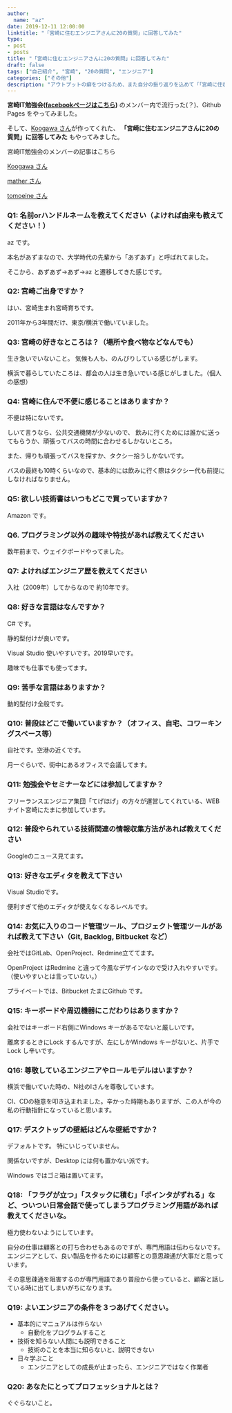 ```yaml
---
author:
  name: "az"
date: 2019-12-11 12:00:00
linktitle: "「宮崎に住むエンジニアさんに20の質問」に回答してみた"
type:
- post 
- posts
title: "「宮崎に住むエンジニアさんに20の質問」に回答してみた"
draft: false
tags: ["自己紹介", "宮崎", "20の質問", "エンジニア"]
categories: ["その他"]
description: "アウトプットの癖をつけるため、また自分の振り返りを込めて「「宮崎に住むエンジニアさんに20の質問」に回答してみた」を記事にしました。"
---
```


**宮崎IT勉強会([facebookページはこちら](https://www.facebook.com/groups/miyazakis/))**  のメンバー内で流行った(？)、Github Pages をやってみました。

そして、[Koogawa さん](https://blog.koogawa.com/)が作ってくれた、 **「宮崎に住むエンジニアさんに20の質問」に回答してみた** もやってみました。

宮崎IT勉強会のメンバーの記事はこちら

[Koogawa さん](https://blog.koogawa.com/entry/2019/12/03/000000)

[mather さん](http://mather.hatenablog.jp/entry/2019/12/04/100000)

[tomoeine さん](https://tomoeine.github.io/1/01/20questions/)

### Q1: 名前orハンドルネームを教えてください（よければ由来も教えてください！）

az です。

本名があずまなので、大学時代の先輩から「あずあず」と呼ばれてました。

そこから、あずあず→あず->az と遷移してきた感じです。

### Q2: 宮崎ご出身ですか？

はい、宮崎生まれ宮崎育ちです。

2011年から3年間だけ、東京/横浜で働いていました。

### Q3: 宮崎の好きなところは？（場所や食べ物などなんでも）

生き急いでいないこと。
気候も人も、のんびりしている感じがします。

横浜で暮らしていたころは、都会の人は生き急いでいる感じがしました。（個人の感想）

### Q4: 宮崎に住んで不便に感じることはありますか？

不便は特にないです。

しいて言うなら、公共交通機関が少ないので、
飲みに行くためには誰かに送ってもらうか、頑張ってバスの時間に合わせるしかないところ。

また、帰りも頑張ってバスを探すか、タクシー拾うしかないです。

バスの最終も10時くらいなので、基本的には飲みに行く際はタクシー代も前提にしなければなりません。

### Q5: 欲しい技術書はいつもどこで買っていますか？

Amazon です。

### Q6. プログラミング以外の趣味や特技があれば教えてください

数年前まで、ウェイクボードやってました。

### Q7: よければエンジニア歴を教えてください

入社（2009年）してからなので 約10年です。

### Q8: 好きな言語はなんですか？

C# です。

静的型付けが良いです。

Visual Studio 使いやすいです。2019早いです。

趣味でも仕事でも使ってます。

### Q9: 苦手な言語はありますか？

動的型付け全般です。

### Q10: 普段はどこで働いていますか？（オフィス、自宅、コワーキングスペース等）

自社です。空港の近くです。

月一ぐらいで、街中にあるオフィスで会議してます。

### Q11: 勉強会やセミナーなどには参加してますか？

フリーランスエンジニア集団「てげほげ」の方々が運営してくれている、WEBナイト宮崎にたまに参加しています。

### Q12: 普段やられている技術関連の情報収集方法があれば教えてください

Googleのニュース見てます。

### Q13: 好きなエディタを教えて下さい

Visual Studioです。

便利すぎて他のエディタが使えなくなるレベルです。

### Q14: お気に入りのコード管理ツール、プロジェクト管理ツールがあれば教えて下さい（Git, Backlog, Bitbucket など）

会社ではGitLab、OpenProject、Redmine立ててます。

OpenProject はRedmine と違って今風なデザインなので受け入れやすいです。（使いやすいとは言っていない。）

プライベートでは、Bitbucket たまにGithub です。

### Q15: キーボードや周辺機器にこだわりはありますか？

会社ではキーボード右側にWindows キーがあるでないと厳しいです。

離席するときにLock するんですが、左にしかWindows キーがないと、片手でLock し辛いです。

### Q16: 尊敬しているエンジニアやロールモデルはいますか？

横浜で働いていた時の、N社のIさんを尊敬しています。

CI、CDの極意を叩き込まれました。辛かった時期もありますが、この人が今の私の行動指針になっていると思います。

### Q17: デスクトップの壁紙はどんな壁紙ですか？

デフォルトです。
特にいじっていません。

関係ないですが、Desktop には何も置かない派です。

Windows ではゴミ箱は置いてます。

### Q18: 「フラグが立つ」「スタックに積む」「ポインタがずれる」など、ついつい日常会話で使ってしまうプログラミング用語があれば教えてくださいな。

極力使わないようにしています。

自分の仕事は顧客との打ち合わせもあるのですが、専門用語は伝わらないです。
エンジニアとして、良い製品を作るためには顧客との意思疎通が大事だと思っています。

その意思疎通を阻害するのが専門用語であり普段から使っていると、顧客と話している時に出てしまいがちになります。

### Q19: よいエンジニアの条件を３つあげてください。

- 基本的にマニュアルは作らない
  - 自動化をプログラムすること
- 技術を知らない人間にも説明できること
  - 技術のことを本当に知らないと、説明できない
- 日々学ぶこと
  - エンジニアとしての成長が止まったら、エンジニアではなく作業者

### Q20: あなたにとってプロフェッショナルとは？

ぐぐらないこと。
